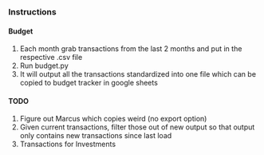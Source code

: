 ### Instructions
#### Budget
1. Each month grab transactions from the last 2 months and put in the respective .csv file
1. Run budget.py 
1. It will output all the transactions standardized into one file which can be copied to budget tracker in google sheets 

#### TODO
1. Figure out Marcus which copies weird (no export option)
1. Given current transactions, filter those out of new output so that output only contains new transactions since last load
1. Transactions for Investments